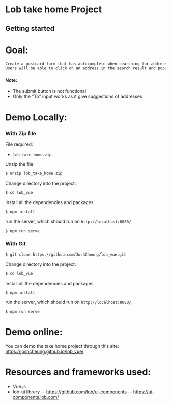 # Lob take home Project #

## Getting started ##
# Goal: 
```txt
Create a postcard form that has autocomplete when searching for addresses.
Users will be able to click on an address in the search result and populate the input.
```
#### Note:
- The submit button is not functional
- Only the "To" input works as it give suggestions of addresses

# Demo Locally: 
### With Zip file
File required:
- `lob_take_home.zip`

Unzip the file:
```bash
$ unzip lob_take_home.zip
```
Change directory into the project: 
```bash
$ cd lob_vue
```
Install all the dependencies and packages
```bash
$ npm install
```
run the server, which should run on `http://localhost:8080/`
```bash
$ npm run serve
```

### With Git
```bash
$ git clone https://github.com/JoshCheung/lob_vue.git
```
Change directory into the project: 
```bash
$ cd lob_vue
```
Install all the dependencies and packages
```bash
$ npm install
```
run the server, which should run on `http://localhost:8080/`
```bash
$ npm run serve
```
# Demo online: 
You can demo the take home project through this site: https://joshcheung.github.io/lob_vue/

# Resources and frameworks used:
- Vue.js
- lob-ui library 
-- https://github.com/lob/ui-components
-- https://ui-components.lob.com/







